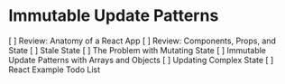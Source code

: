 # Immutable Update  Patterns

[ ] Review:  Anatomy of a React App
[ ] Review: Components, Props, and State
[ ] Stale State
[ ] The Problem with Mutating State
[ ] Immutable Update Patterns with Arrays and Objects
[ ] Updating Complex State
[ ] React Example Todo List
